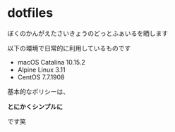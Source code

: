 # dotfiles
ぼくのかんがえたさいきょうのどっとふぁいるを晒します

以下の環境で日常的に利用しているものです
- macOS Catalina 10.15.2
- Alpine Linux 3.11
- CentOS 7.7.1908

基本的なポリシーは、

**とにかくシンプルに**

です笑
